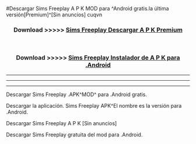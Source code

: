 #Descargar Sims Freeplay  A P K MOD para ^Android gratis.la última versión[Premium]^[Sin anuncios] cuqvn



<div align="center">
<h3>Download >>>>> <a href="https://es-web.web.app/?es= ${title}">Sims Freeplay  Descargar A P K Premium</a></h3><br>

<h3>Download >>>>> <a href="https://es-web.web.app/?es= ${title}">Sims Freeplay  Instalador de A P K para .Android</a></h3>
</div>


----------------------------------------------------------

----------------------------------------------------------

----------------------------------------------------------

Descargar Sims Freeplay  .APK^MOD^ para .Android gratis.

Descargar la aplicación. Sims Freeplay  APK^El nombre es la versión para .Android.

Descargar Sims Freeplay  A P K [Sin anuncios]

Descargar Sims Freeplay  gratuita del mod para .Android.